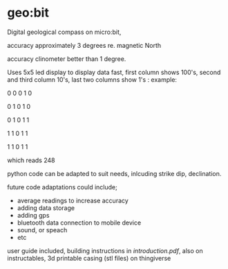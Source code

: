 # geo:bit
Digital geological compass on micro:bit, 

accuracy approximately 3 degrees re. magnetic North

accuracy clinometer better than 1 degree.

Uses 5x5 led display to display data fast, first column shows 100's, second and third column 10's, last two columns show 1's : example:

0 0 0 1 0 

0 1 0 1 0

0 1 0 1 1

1 1 0 1 1

1 1 0 1 1

which reads 248


python code can be adapted to suit needs, inlcuding strike dip, declination.

future code adaptations could include;
- average readings to increase accuracy
- adding data storage
- adding gps
- bluetooth data connection to mobile device
- sound, or speach
- etc

user guide included, building instructions in *introduction.pdf*, also on instructables,
3d printable casing (stl files) on thingiverse
